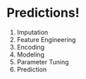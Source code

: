 # Predictions!

1. Imputation
2. Feature Engineering
3. Encoding
4. Modeling
5. Parameter Tuning
6. Prediction
